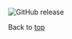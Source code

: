 <a id="top"></a>
![GitHub release](https://img.shields.io/github/release/BCODMO/schema.ocean-data.org.svg?style=for-the-badge)

Back to [top](#top)

